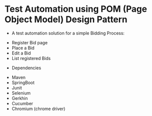 # Test Automation using POM (Page Object Model) Design Pattern

 - A test automation solution for a simple Bidding Process:
  * Register Bid page
  * Place a Bid 
  * Edit a Bid
  * List registered Bids
  
  
  
  
 - Dependencies
 * Maven
 * SpringBoot
 * Junit
 * Selenium 
 * Gerkhin
 * Cucumber
 * Chromium (chrome driver)

